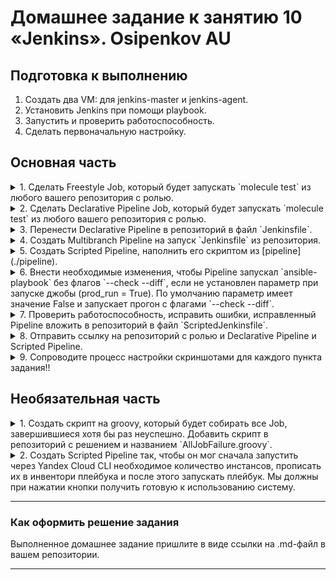 # Домашнее задание к занятию 10 «Jenkins». Osipenkov AU

## Подготовка к выполнению

1. Создать два VM: для jenkins-master и jenkins-agent.
2. Установить Jenkins при помощи playbook.
3. Запустить и проверить работоспособность.
4. Сделать первоначальную настройку.

## Основная часть

<details><summary>1. Сделать Freestyle Job, который будет запускать `molecule test` из любого вашего репозитория с ролью.</summary>
![alt text]()
</details>

<details><summary>2. Сделать Declarative Pipeline Job, который будет запускать `molecule test` из любого вашего репозитория с ролью.</summary>
![alt text]()
</details>

<details><summary>3. Перенести Declarative Pipeline в репозиторий в файл `Jenkinsfile`.</summary>
![alt text]()
</details>

<details><summary>4. Создать Multibranch Pipeline на запуск `Jenkinsfile` из репозитория.</summary>
![alt text]()
</details>

<details><summary>5. Создать Scripted Pipeline, наполнить его скриптом из [pipeline](./pipeline).</summary>
![alt text]()
</details>

<details><summary>6. Внести необходимые изменения, чтобы Pipeline запускал `ansible-playbook` без флагов `--check --diff`, если не установлен параметр при запуске джобы (prod_run = True). По умолчанию параметр имеет значение False и запускает прогон с флагами `--check --diff`.</summary>
![alt text]()
</details>

<details><summary>7. Проверить работоспособность, исправить ошибки, исправленный Pipeline вложить в репозиторий в файл `ScriptedJenkinsfile`.</summary>
![alt text]()
</details>

<details><summary>8. Отправить ссылку на репозиторий с ролью и Declarative Pipeline и Scripted Pipeline.</summary>
![alt text]()
</details>

<details><summary>9. Сопроводите процесс настройки скриншотами для каждого пункта задания!!</summary>
![alt text]()
</details>

## Необязательная часть

<details><summary>1. Создать скрипт на groovy, который будет собирать все Job, завершившиеся хотя бы раз неуспешно. Добавить скрипт в репозиторий с решением и названием `AllJobFailure.groovy`.</summary>
![alt text]()
</details>

<details><summary>2. Создать Scripted Pipeline так, чтобы он мог сначала запустить через Yandex Cloud CLI необходимое количество инстансов, прописать их в инвентори плейбука и после этого запускать плейбук. Мы должны при нажатии кнопки получить готовую к использованию систему.</summary>
![alt text]()
</details>

---

### Как оформить решение задания

Выполненное домашнее задание пришлите в виде ссылки на .md-файл в вашем репозитории.

---
